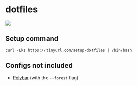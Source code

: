 # dotfiles

![](https://i.redd.it/qibyrufsc2571.png)

## Setup command
`curl -Lks https://tinyurl.com/setup-dotfiles | /bin/bash`

## Configs not included
- [Polybar](https://github.com/adi1090x/polybar-themes) (with the `--forest` flag)
